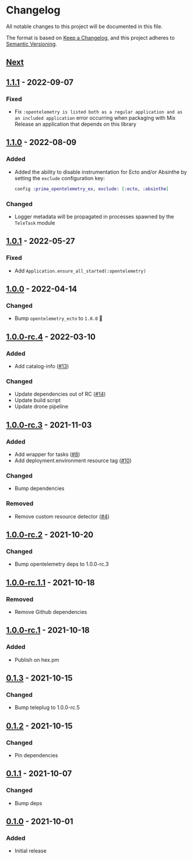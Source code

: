 # Changelog

All notable changes to this project will be documented in this file.

The format is based on [Keep a Changelog](https://keepachangelog.com/en/1.0.0/),
and this project adheres to [Semantic Versioning](https://semver.org/spec/v2.0.0.html).

## [Next]

## [1.1.1] - 2022-09-07

### Fixed

- Fix `:opentelemetry is listed both as a regular application and as an included application` error occurring when 
 packaging with Mix Release an application that depends on this library

## [1.1.0] - 2022-08-09

### Added

- Added the ability to disable instrumentation for Ecto and/or Absinthe by setting the `exclude` configuration key:  
  ```elixir
  config :prima_opentelemetry_ex, exclude: [:ecto, :absinthe]
  ```

### Changed

- Logger metadata will be propagated in processes spawned by the `TeleTask` module

## [1.0.1] - 2022-05-27

### Fixed

- Add `Application.ensure_all_started(:opentelemetry)`

## [1.0.0] - 2022-04-14

### Changed

- Bump `opentelemetry_ecto` to `1.0.0` 🎉

## [1.0.0-rc.4] - 2022-03-10

### Added

- Add catalog-info ([#13](https://github.com/primait/prima_opentelemetry_ex/pull/13))

### Changed

- Update dependencies out of RC ([#14](https://github.com/primait/prima_opentelemetry_ex/pull/14))
- Update build script
- Update drone pipeline

## [1.0.0-rc.3] - 2021-11-03

### Added

- Add wrapper for tasks ([#8](https://github.com/primait/prima_opentelemetry_ex/pull/8))
- Add deployment.environment resource tag ([#10](https://github.com/primait/prima_opentelemetry_ex/pull/10))

### Changed

- Bump dependencies

### Removed

- Remove custom resource detector ([#4](https://github.com/primait/prima_opentelemetry_ex/pull/4))

## [1.0.0-rc.2] - 2021-10-20

### Changed

- Bump opentelemetry deps to 1.0.0-rc.3

## [1.0.0-rc.1.1] - 2021-10-18

### Removed

- Remove Github dependencies

## [1.0.0-rc.1] - 2021-10-18

### Added

- Publish on hex.pm

## [0.1.3] - 2021-10-15

### Changed

- Bump teleplug to 1.0.0-rc.5

## [0.1.2] - 2021-10-15

### Changed

- Pin dependencies

## [0.1.1] - 2021-10-07

### Changed

- Bump deps

## [0.1.0] - 2021-10-01

### Added

- Initial release

[Next]: https://github.com/primait/prima_opentelemetry_ex/compare/1.1.1...HEAD
[1.1.1]: https://github.com/primait/prima_opentelemetry_ex/compare/1.1.0...1.1.1
[1.1.0]: https://github.com/primait/prima_opentelemetry_ex/compare/1.0.1...1.1.0
[1.0.1]: https://github.com/primait/prima_opentelemetry_ex/compare/1.0.0...1.0.1
[1.0.0]: https://github.com/primait/prima_opentelemetry_ex/compare/1.0.0-rc.4...1.0.0
[1.0.0-rc.4]: https://github.com/primait/prima_opentelemetry_ex/compare/1.0.0-rc.3...1.0.0-rc.4
[1.0.0-rc.3]: https://github.com/primait/prima_opentelemetry_ex/compare/1.0.0-rc.2...1.0.0-rc.3
[1.0.0-rc.2]: https://github.com/primait/prima_opentelemetry_ex/compare/1.0.0-rc.1.1...1.0.0-rc.2
[1.0.0-rc.1.1]: https://github.com/primait/prima_opentelemetry_ex/compare/1.0.0-rc.1...1.0.0-rc.1.1
[1.0.0-rc.1]: https://github.com/primait/prima_opentelemetry_ex/compare/0.1.3...1.0.0-rc.1
[0.1.3]: https://github.com/primait/prima_opentelemetry_ex/compare/0.1.2...0.1.3
[0.1.2]: https://github.com/primait/prima_opentelemetry_ex/compare/0.1.1...0.1.2
[0.1.1]: https://github.com/primait/prima_opentelemetry_ex/compare/0.1.0...0.1.1
[0.1.0]: https://github.com/primait/prima_opentelemetry_ex/releases/tag/0.1.0
